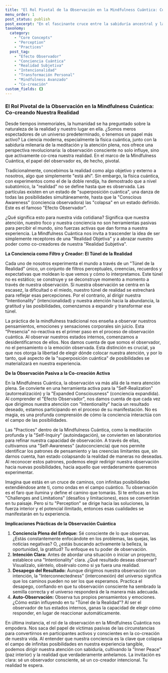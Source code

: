 ```yaml
---
title: "El Rol Pivotal de la Observación en la Mindfulness Cuántica: Co-creando Nuestra Realidad"
menu_order: 1
post_status: publish
post_excerpt: "En el fascinante cruce entre la sabiduría ancestral y la física moderna, la Mindfulness Cuántica nos revela una verdad transformadora: nuestra observación no es pasiva, sino un acto de co-creación. Este artículo explora cómo nuestra conciencia y atención moldean activamente la realidad, invitándonos a ser observadores intencionales de nuestra propia existencia."
taxonomy:
  category:
    - "Core Concepts"
    - "Perception"
    - "Practices"
  post_tag:
    - "Efecto Observador"
    - "Conciencia Cuántica"
    - "Realidad Subjetiva"
    - "Intencionalidad"
    - "Transformación Personal"
    - "Mindfulness Avanzado"
    - "Co-creación"
custom_fields: {}
---
```


### El Rol Pivotal de la Observación en la Mindfulness Cuántica: Co-creando Nuestra Realidad

Desde tiempos inmemoriales, la humanidad se ha preguntado sobre la naturaleza de la realidad y nuestro lugar en ella. ¿Somos meros espectadores de un universo predeterminado, o tenemos un papel más activo? La ciencia moderna, especialmente la física cuántica, junto con la sabiduría milenaria de la meditación y la atención plena, nos ofrece una perspectiva revolucionaria: la observación consciente no solo influye, sino que activamente co-crea nuestra realidad. En el marco de la Mindfulness Cuántica, el papel del observador es, de hecho, pivotal.

Tradicionalmente, concebimos la realidad como algo objetivo y externo a nosotros, algo que simplemente "está ahí". Sin embargo, la física cuántica, con experimentos como el de la doble rendija, ha demostrado que a nivel subatómico, la "realidad" no se define hasta que es observada. Las partículas existen en un estado de "superposición cuántica", una danza de todas las posibilidades simultáneamente, hasta que la "Conscious Awareness" (conciencia observadora) las "colapsa" en un estado definido. Este es el famoso "Efecto Observador".

¿Qué significa esto para nuestra vida cotidiana? Significa que nuestra atención, nuestro foco y nuestra conciencia no son herramientas pasivas para percibir el mundo, sino fuerzas activas que dan forma a nuestra experiencia. La Mindfulness Cuántica nos invita a trascender la idea de ser simplemente receptores de una "Realidad Objetiva" y a abrazar nuestro poder como co-creadores de nuestra "Realidad Subjetiva".

**La Conciencia como Filtro y Creador: El Túnel de la Realidad**

Cada uno de nosotros experimenta el mundo a través de un "Túnel de la Realidad" único, un conjunto de filtros perceptuales, creencias, recuerdos y expectativas que moldean lo que vemos y cómo lo interpretamos. Este túnel no es estático; se construye y se deconstruye momento a momento a través de nuestra observación. Si nuestra observación se centra en la escasez, la dificultad o el miedo, nuestro túnel de realidad se estrechará para reflejar esas percepciones. Por el contrario, al dirigir nuestra "Intentionality" (intencionalidad) y nuestra atención hacia la abundancia, la gratitud y las posibilidades, comenzamos a expandir y transformar ese túnel.

La práctica de la mindfulness tradicional nos enseña a observar nuestros pensamientos, emociones y sensaciones corporales sin juicio. Esta "Presencia" no-reactiva es el primer paso en el proceso de observación cuántica. Al observar nuestros estados internos, comenzamos a desidentificarnos de ellos. Nos damos cuenta de que somos el observador, no el pensamiento o la emoción observada. Esta distinción es crucial, ya que nos otorga la libertad de elegir dónde colocar nuestra atención, y por lo tanto, qué aspecto de la "superposición cuántica" de posibilidades se materializará en nuestra experiencia.

**De la Observación Pasiva a la Co-creación Activa**

En la Mindfulness Cuántica, la observación va más allá de la mera atención plena. Se convierte en una herramienta activa para la "Self-Realization" (autorrealización) y la "Expanded Consciousness" (conciencia expandida). Al comprender el "Efecto Observador", nos damos cuenta de que cada vez que dirigimos nuestra atención con "Intentionality" hacia un resultado deseado, estamos participando en el proceso de su manifestación. No es magia, es una profunda comprensión de cómo la conciencia interactúa con el campo de las posibilidades.

Las "Practices" dentro de la Mindfulness Cuántica, como la meditación profunda y la "Self-Inquiry" (autoindagación), se convierten en laboratorios para refinar nuestra capacidad de observación. A través de ellas, cultivamos una "Self-Awareness" (autoconciencia) que nos permite identificar los patrones de pensamiento y las creencias limitantes que, sin darnos cuenta, han estado colapsando la realidad de maneras no deseadas. Al reconocer estos patrones, podemos elegir redirigir nuestra observación hacia nuevas posibilidades, hacia aquello que verdaderamente queremos experimentar.

Imagina que estás en un cruce de caminos, con infinitas posibilidades extendiéndose ante ti, como ondas en el campo cuántico. Tu observación es el faro que ilumina y define el camino que tomarás. Si te enfocas en los "Challenges and Limitations" (desafíos y limitaciones), esos se convertirán en tu paisaje. Pero si tu "Perception" se dirige hacia las soluciones, la fuerza interior y el potencial ilimitado, entonces esas cualidades se manifestarán en tu experiencia.

**Implicaciones Prácticas de la Observación Cuántica**

1.  **Conciencia Plena del Enfoque:** Sé consciente de lo que observas. ¿Estás constantemente enfocándote en los problemas, las quejas, las noticias negativas? O, ¿estás buscando activamente la belleza, la oportunidad, la gratitud? Tu enfoque es tu poder de observación.
2.  **Intención Clara:** Antes de abordar una situación o iniciar un proyecto, establece una "Intentionality" clara. ¿Qué resultado deseas observar? Visualízalo, siéntelo, obsérvalo como si ya fuera una realidad.
3.  **Desapego del Resultado:** Aunque dirigimos nuestra observación con intención, la "Interconnectedness" (interconexión) del universo significa que los caminos pueden no ser los que esperamos. Practica el desapego, confiando en que tu observación consciente ha sembrado la semilla correcta y el universo responderá de la manera más adecuada.
4.  **Auto-Observación:** Observa tus propios pensamientos y emociones. ¿Cómo están influyendo en tu "Túnel de la Realidad"? Al ser el observador de tus estados internos, ganas la capacidad de elegir cómo responder, en lugar de reaccionar automáticamente.

En última instancia, el rol de la observación en la Mindfulness Cuántica nos empodera. Nos saca del papel de víctimas pasivas de las circunstancias para convertirnos en participantes activos y conscientes en la co-creación de nuestra vida. Al entender que nuestra conciencia es la clave que colapsa el campo de infinitas posibilidades en nuestra experiencia tangible, podemos dirigir nuestra atención con sabiduría, cultivando la "Inner Peace" (paz interior) y la realidad que verdaderamente anhelamos. La invitación es clara: sé un observador consciente, sé un co-creador intencional. Tu realidad te espera.